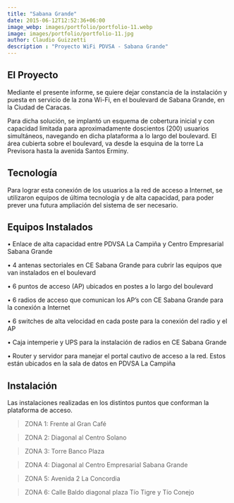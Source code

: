 ```yaml
---
title: "Sabana Grande"
date: 2015-06-12T12:52:36+06:00
image_webp: images/portfolio/portfolio-11.webp
image: images/portfolio/portfolio-11.jpg
author: Claudio Guizzetti
description : "Proyecto WiFi PDVSA - Sabana Grande"
---
```



## El Proyecto

Mediante el presente informe, se quiere dejar constancia de la instalación y puesta en servicio de la zona Wi-Fi, en el boulevard de Sabana Grande, en la Ciudad de Caracas.

Para dicha solución, se implantó un esquema de cobertura inicial y con capacidad limitada para aproximadamente doscientos (200) usuarios simultáneos, navegando en dicha plataforma a lo largo del boulevard. El área cubierta sobre el boulevard, va desde la esquina de la torre La Previsora hasta la avenida Santos Erminy.

## Tecnología

Para lograr esta conexión de los usuarios a la red de acceso a Internet, se utilizaron equipos de última tecnología y de alta capacidad, para poder prever una futura ampliación del sistema de ser necesario.

## Equipos Instalados

• Enlace de alta capacidad entre PDVSA La Campiña y Centro Empresarial Sabana Grande

• 4 antenas sectoriales en CE Sabana Grande para cubrir las equipos que van instalados en el boulevard

• 6 puntos de acceso (AP) ubicados en postes a lo largo del boulevard

• 6 radios de acceso que comunican los AP’s con CE Sabana Grande para la conexión a Internet

• 6 switches de alta velocidad en cada poste para la conexión del radio y el AP

• Caja intemperie y UPS para la instalación de radios en CE Sabana Grande

• Router y servidor para manejar el portal cautivo de acceso a la red. Estos están ubicados en la sala de datos en PDVSA La Campiña

## Instalación

Las instalaciones realizadas en los distintos puntos que conforman la plataforma de acceso.

>ZONA 1: Frente al Gran Café

>ZONA 2: Diagonal al Centro Solano

>ZONA 3: Torre Banco Plaza

>ZONA 4: Diagonal al Centro Empresarial Sabana Grande 

>ZONA 5: Avenida 2 La Concordia

>ZONA 6: Calle Baldo diagonal plaza Tío Tigre y Tío Conejo